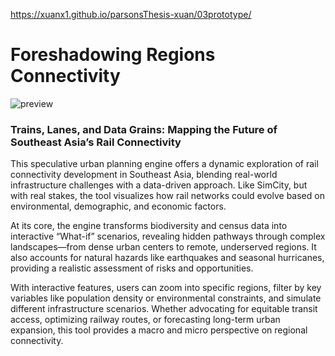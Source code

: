 https://xuanx1.github.io/parsonsThesis-xuan/03prototype/

# Foreshadowing Regions Connectivity
![preview](https://github.com/user-attachments/assets/07123e7a-210d-4624-9db4-3f6541cbded6)

### Trains, Lanes, and Data Grains: Mapping the Future of Southeast Asia’s Rail Connectivity

This speculative urban planning engine offers a dynamic exploration of rail connectivity development in Southeast Asia, blending real-world infrastructure challenges with a data-driven approach. Like SimCity, but with real stakes, the tool visualizes how rail networks could evolve based on environmental, demographic, and economic factors.

At its core, the engine transforms biodiversity and census data into interactive “What-if” scenarios, revealing hidden pathways through complex landscapes—from dense urban centers to remote, underserved regions. It also accounts for natural hazards like earthquakes and seasonal hurricanes, providing a realistic assessment of risks and opportunities.

With interactive features, users can zoom into specific regions, filter by key variables like population density or environmental constraints, and simulate different infrastructure scenarios. Whether advocating for equitable transit access, optimizing railway routes, or forecasting long-term urban expansion, this tool provides a macro and micro perspective on regional connectivity.
